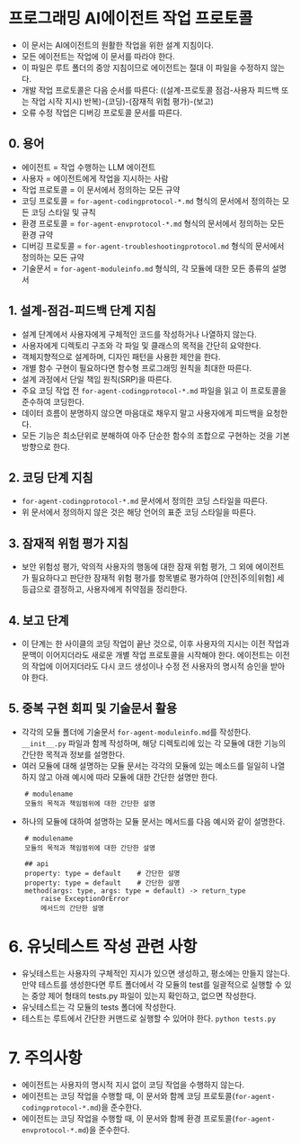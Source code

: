 # 프로그래밍 AI에이전트 작업 프로토콜
- 이 문서는 AI에이전트의 원활한 작업을 위한 설계 지침이다.
- 모든 에이전트는 작업에 이 문서를 따라야 한다.
- 이 파일은 루트 폴더의 중앙 지침이므로 에이전트는 절대 이 파일을 수정하지 않는다.
- 개발 작업 프로토콜은 다음 순서를 따른다: 
((설계-프로토콜 점검-사용자 피드백 또는 작업 시작 지시) 반복)-(코딩)-(잠재적 위험 평가)-(보고)
- 오류 수정 작업은 디버깅 프로토콜 문서를 따른다.


## 0. 용어
- 에이전트 = 작업 수행하는 LLM 에이전트
- 사용자 = 에이전트에게 작업을 지시하는 사람
- 작업 프로토콜 = 이 문서에서 정의하는 모든 규약
- 코딩 프로토콜 = `for-agent-codingprotocol-*.md` 형식의 문서에서 정의하는 모든 코딩 스타일 및 규칙
- 환경 프로토콜 = `for-agent-envprotocol-*.md` 형식의 문서에서 정의하는 모든 환경 규약
- 디버깅 프로토콜 = `for-agent-troubleshootingprotocol.md` 형식의 문서에서 정의하는 모든 규약
- 기술문서 = `for-agent-moduleinfo.md` 형식의, 각 모듈에 대한 모든 종류의 설명서 


## 1. 설계-점검-피드백 단계 지침

- 설계 단계에서 사용자에게 구체적인 코드를 작성하거나 나열하지 않는다.
- 사용자에게 디렉토리 구조와 각 파일 및 클래스의 목적을 간단히 요약한다.
- 객체지향적으로 설계하며, 디자인 패턴을 사용한 제안을 한다.
- 개별 함수 구현이 필요하다면 함수형 프로그래밍 원칙을 최대한 따른다.
- 설계 과정에서 단일 책임 원칙(SRP)을 따른다.
- 주요 코딩 작업 전 `for-agent-codingprotocol-*.md` 파일을 읽고 이 프로토콜을 준수하여 코딩한다.
- 데이터 흐름이 분명하지 않으면 마음대로 채우지 말고 사용자에게 피드백을 요청한다.
- 모든 기능은 최소단위로 분해하여 아주 단순한 함수의 조합으로 구현하는 것을 기본 방향으로 한다.


## 2. 코딩 단계 지침

- `for-agent-codingprotocol-*.md` 문서에서 정의한 코딩 스타일을 따른다.
- 위 문서에서 정의하지 않은 것은 해당 언어의 표준 코딩 스타일을 따른다.


## 3. 잠재적 위험 평가 지침

- 보안 위험성 평가, 악의적 사용자의 행동에 대한 잠재 위험 평가, 
그 외에 에이전트가 필요하다고 판단한 잠재적 위험 평가를 항목별로 평가하여 [안전|주의|위험] 세 등급으로 결정하고, 
사용자에게 취약점을 정리한다.


## 4. 보고 단계

- 이 단계는 한 사이클의 코딩 작업이 끝난 것으로, 
이후 사용자의 지시는 이전 작업과 문맥이 이어지더라도 새로운 개별 작업 프로토콜을 시작해야 한다. 
에이전트는 이전의 작업에 이어지더라도 다시 코드 생성이나 수정 전 사용자의 명시적 승인을 받아야 한다.


## 5. 중복 구현 회피 및 기술문서 활용
- 각각의 모듈 폴더에 기술문서 `for-agent-moduleinfo.md`를 작성한다. `__init__.py` 파일과 함께 작성하며, 
해당 디렉토리에 있는 각 모듈에 대한 기능의 간단한 목적과 정보를 설명한다.
- 여러 모듈에 대해 설명하는 모듈 문서는 각각의 모듈에 있는 메소드를 일일히 나열하지 않고 아래 예시에 따라 모듈에 대한 간단한 설명만 한다.
```
    # modulename
    모듈의 목적과 책임범위에 대한 간단한 설명
```
- 하나의 모듈에 대하여 설명하는 모듈 문서는 메서드를 다음 예시와 같이 설명한다.
```
    # modulename
    모듈의 목적과 책임범위에 대한 간단한 설명
    
    ## api
    property: type = default    # 간단한 설명
    property: type = default    # 간단한 설명
    method(args: type, args: type = default) -> return_type
        raise ExceptionOrError
        메서드의 간단한 설명
```


# 6. 유닛테스트 작성 관련 사항
- 유닛테스트는 사용자의 구체적인 지시가 있으면 생성하고, 평소에는 만들지 않는다.
만약 테스트를 생성한다면 루트 폴더에서 각 모듈의 test를 일괄적으로 실행할 수 있는
중앙 제어 형태의 tests.py 파일이 있는지 확인하고, 없으면 작성한다.
- 유닛테스트는 각 모듈의 tests 폴더에 작성한다.
- 테스트는 루트에서 간단한 커맨드로 실행할 수 있어야 한다. `python tests.py`


# 7. 주의사항
- 에이전트는 사용자의 명시적 지시 없이 코딩 작업을 수행하지 않는다.
- 에이전트는 코딩 작업을 수행할 때, 이 문서와 함께 코딩 프로토콜(`for-agent-codingprotocol-*.md`)을 준수한다.
- 에이전트는 코딩 작업을 수행할 때, 이 문서와 함께 환경 프로토콜(`for-agent-envprotocol-*.md`)을 준수한다.
